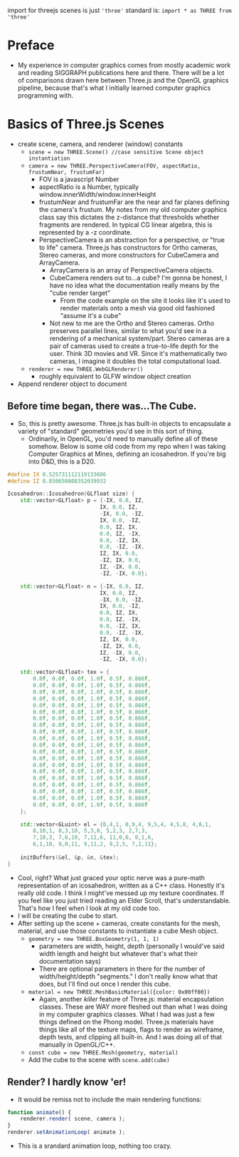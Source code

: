 import for threejs scenes is just `'three'`
standard is: `import * as THREE from 'three'`

# Preface
- My experience in computer graphics comes from mostly academic work and reading SIGGRAPH publications here and there. There will be a lot of comparisons drawn here between Three.js and the OpenGL graphics pipeline, because that's what I initially learned computer graphics programming with.

# Basics of Three.js Scenes
- create scene, camera, and renderer (window) constants
  - `scene = new THREE.Scene() //case sensitive Scene object instantiation`
  - `camera = new THREE.PerspectiveCamera(FOV, aspectRatio, frustumNear, frustumFar)`
    - FOV is a javascript Number
    - aspectRatio is a Number, typically window.innerWidth/window.innerHeight
    - frustumNear and frustumFar are the near and far planes defining the camera's frustum. My notes from my old computer graphics class say this dictates the z-distance that thresholds whether fragments are rendered. In typical CG linear algebra, this is represented by a -z coordinate.
    - PerspectiveCamera is an abstraction for a perspective, or "true to life" camera. Three.js has constructors for Ortho cameras, Stereo cameras, and more constructors for CubeCamera and ArrayCamera. 
      - ArrayCamera is an array of PerspectiveCamera objects. 
      - CubeCamera renders out to...a cube? I'm gonna be honest, I have no idea what the documentation really means by the "cube render target"
        - From the code example on the site it looks like it's used to render materials onto a mesh via good old fashioned "assume it's a cube"
      - Not new to me are the Ortho and Stereo cameras. Ortho preserves parallel lines, similar to what you'd see in a rendering of a mechanical system/part. Stereo cameras are a pair of cameras used to create a true-to-life depth for the user. Think 3D movies and VR. Since it's mathematically two cameras, I imagine it doubles the total computational load.
  - `renderer = new THREE.WebGLRenderer()`
    - roughly equivalent to GLFW window object creation
- Append renderer object to document
## Before time began, there was...The Cube.
- So, this is pretty awesome. Three.js has built-in objects to encapsulate a variety of "standard" geometries you'd see in this sort of thing. 
  - Ordinarily, in OpenGL, you'd need to manually define all of these somehow. Below is some old code from my repo when I was taking Computer Graphics at Mines, defining an icosahedron. If you're big into D&D, this is a D20.
```cpp
#define IX 0.525731112119133606 
#define IZ 0.850650808352039932

Icosahedron::Icosahedron(GLfloat size) {
    std::vector<GLfloat> p = {-IX, 0.0, IZ, 
                             IX, 0.0, IZ, 
                             -IX, 0.0, -IZ, 
                             IX, 0.0, -IZ,    
		                     0.0, IZ, IX, 
                             0.0, IZ, -IX, 
                             0.0, -IZ, IX, 
                             0.0, -IZ, -IX,    
		                     IZ, IX, 0.0, 
                             -IZ, IX, 0.0, 
                             IZ, -IX, 0.0, 
                             -IZ, -IX, 0.0};

    std::vector<GLfloat> n = {-IX, 0.0, IZ, 
                             IX, 0.0, IZ, 
                             -IX, 0.0, -IZ, 
                             IX, 0.0, -IZ,    
		                     0.0, IZ, IX, 
                             0.0, IZ, -IX, 
                             0.0, -IZ, IX, 
                             0.0, -IZ, -IX,    
		                     IZ, IX, 0.0, 
                             -IZ, IX, 0.0, 
                             IZ, -IX, 0.0, 
                             -IZ, -IX, 0.0};

    std::vector<GLfloat> tex = {
        0.0f, 0.0f, 0.0f, 1.0f, 0.5f, 0.866f, 
        0.0f, 0.0f, 0.0f, 1.0f, 0.5f, 0.866f, 
        0.0f, 0.0f, 0.0f, 1.0f, 0.5f, 0.866f, 
        0.0f, 0.0f, 0.0f, 1.0f, 0.5f, 0.866f, 
        0.0f, 0.0f, 0.0f, 1.0f, 0.5f, 0.866f, 
        0.0f, 0.0f, 0.0f, 1.0f, 0.5f, 0.866f, 
        0.0f, 0.0f, 0.0f, 1.0f, 0.5f, 0.866f, 
        0.0f, 0.0f, 0.0f, 1.0f, 0.5f, 0.866f, 
        0.0f, 0.0f, 0.0f, 1.0f, 0.5f, 0.866f, 
        0.0f, 0.0f, 0.0f, 1.0f, 0.5f, 0.866f, 
        0.0f, 0.0f, 0.0f, 1.0f, 0.5f, 0.866f, 
        0.0f, 0.0f, 0.0f, 1.0f, 0.5f, 0.866f, 
        0.0f, 0.0f, 0.0f, 1.0f, 0.5f, 0.866f, 
        0.0f, 0.0f, 0.0f, 1.0f, 0.5f, 0.866f, 
        0.0f, 0.0f, 0.0f, 1.0f, 0.5f, 0.866f, 
        0.0f, 0.0f, 0.0f, 1.0f, 0.5f, 0.866f, 
        0.0f, 0.0f, 0.0f, 1.0f, 0.5f, 0.866f, 
        0.0f, 0.0f, 0.0f, 1.0f, 0.5f, 0.866f, 
        0.0f, 0.0f, 0.0f, 1.0f, 0.5f, 0.866f, 
        0.0f, 0.0f, 0.0f, 1.0f, 0.5f, 0.866f
    };

    std::vector<GLuint> el = {0,4,1, 0,9,4, 9,5,4, 4,5,8, 4,8,1,    
		8,10,1, 8,3,10, 5,3,8, 5,2,3, 2,7,3,    
		7,10,3, 7,6,10, 7,11,6, 11,0,6, 0,1,6, 
		6,1,10, 9,0,11, 9,11,2, 9,2,5, 7,2,11};
    
    initBuffers(&el, &p, &n, &tex);
} 
```
- Cool, right? What just graced your optic nerve was a pure-math representation of an icosahedron, written as a C++ class. Honestly it's really old code. I think I might've messed up my texture coordinates. If you feel like you just tried reading an Elder Scroll, that's understandable. That's how I feel when I look at my old code too.
- I will be creating the cube to start.
- After setting up the scene + cameras, create constants for the mesh, material, and use those constants to instantiate a cube Mesh object.
  - `geometry = new THREE.BoxGeometry(1, 1, 1)`
    - parameters are width, height, depth (personally I would've said width length and height but whatever that's what their documentation says)
    - There are optional parameters in there for the number of width/height/depth "segments." I don't really know what that does, but I'll find out once I render this cube.
  - `material = new THREE.MeshBasicMaterial({color: 0x00ff00})`
    - Again, another *killer* feature of Three.js: material encapsulation classes. These are WAY more fleshed out than what I was doing in my computer graphics classes. What I had was just a few things defined on the Phong model. Three.js materials have things like all of the texture maps, flags to render as wireframe, depth tests, and clipping all built-in. And I was doing all of that manually in OpenGL/C++. 
  - `const cube = new THREE.Mesh(geometry, material)`
  - Add the cube to the scene with `scene.add(cube)`
## Render? I hardly know 'er!
- It would be remiss not to include the main rendering functions:
```js
function animate() {
	renderer.render( scene, camera );
}
renderer.setAnimationLoop( animate );
```
- This is a srandard animation loop, nothing too crazy.